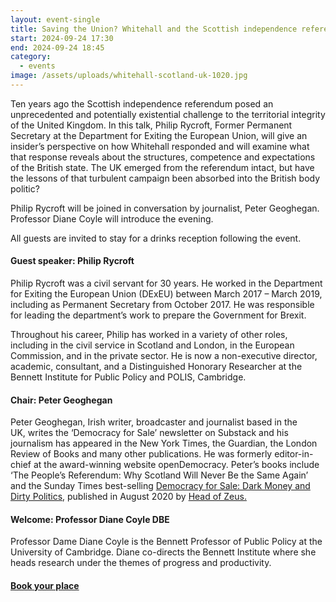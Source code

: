 ```yaml
---
layout: event-single
title: Saving the Union? Whitehall and the Scottish independence referendum
start: 2024-09-24 17:30
end: 2024-09-24 18:45
category:
  - events
image: /assets/uploads/whitehall-scotland-uk-1020.jpg
---
```

Ten years ago the Scottish independence referendum posed an unprecedented and potentially existential challenge to the territorial integrity of the United Kingdom. In this talk, Philip Rycroft, Former Permanent Secretary at the Department for Exiting the European Union, will give an insider’s perspective on how Whitehall responded and will examine what that response reveals about the structures, competence and expectations of the British state. The UK emerged from the referendum intact, but have the lessons of that turbulent campaign been absorbed into the British body politic?

Philip Rycroft will be joined in conversation by journalist, Peter Geoghegan. Professor Diane Coyle will introduce the evening.

All guests are invited to stay for a drinks reception following the event.



#### Guest speaker: Philip Rycroft

Philip Rycroft was a civil servant for 30 years. He worked in the Department for Exiting the European Union (DExEU) between March 2017 – March 2019, including as Permanent Secretary from October 2017. He was responsible for leading the department’s work to prepare the Government for Brexit.

Throughout his career, Philip has worked in a variety of other roles, including in the civil service in Scotland and London, in the European Commission, and in the private sector. He is now a non-executive director, academic, consultant, and a Distinguished Honorary Researcher at the Bennett Institute for Public Policy and POLIS, Cambridge.



#### Chair: **Peter Geoghegan**

Peter Geoghegan, Irish writer, broadcaster and journalist based in the UK, writes the ‘Democracy for Sale’ newsletter on Substack and his journalism has appeared in the New York Times, the Guardian, the London Review of Books and many other publications. He was formerly editor-in-chief at the award-winning website openDemocracy. Peter’s books include ‘The People’s Referendum: Why Scotland Will Never Be the Same Again’ and the Sunday Times best-selling [Democracy for Sale: Dark Money and Dirty Politics](https://headofzeus.com/books/9781789546026), published in August 2020 by [Head of Zeus.](https://headofzeus.com/books/9781789546026)



#### **Welcome:** **Professor Diane Coyle DBE**

Professor Dame Diane Coyle is the Bennett Professor of Public Policy at the University of Cambridge. Diane co-directs the Bennett Institute where she heads research under the themes of progress and productivity.



#### [B﻿ook your place](https://www.eventbrite.com/e/saving-the-union-whitehall-and-the-scottish-independence-referendum-tickets-944895266177?aff=ebdsshcopyurl&utm-campaign=social&utm-content=attendeeshare&utm-medium=discovery&utm-term=)